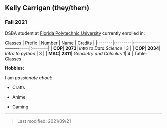 ## Kelly Carrigan (they/them)

### Fall 2021

DSBA student at [Florida Polytechnic University](https://www.floridapoly.edu) currently enrolled in: 

Classes
| Prefix | Number  |  Name                    | Credits |
|:-------|:--------|:-------------------------|:--------|
| **COP**| **2073**| _Intro to Data Science_  |    3    |
| **COP**| **2034**| _Intro to python_        |    3    |
| **MAC**| **2311**| _Geometry and Calculus 1_|    4    |
Table: Classes



**Hobbies:**

I am _passionate about_: 

- Crafts

- Anime

- Gaming

***

> Last modified: 2021/09/21
